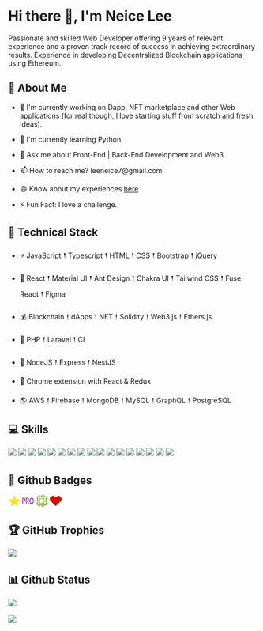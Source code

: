 # Hi there 👋, I'm Neice Lee

Passionate and skilled Web Developer offering 9 years of relevant experience and a proven track record of success in achieving extraordinary results.
Experience in developing Decentralized Blockchain applications using Ethereum.

## 💫 About Me
- <p>🔭 I'm currently working on Dapp, NFT marketplace and other Web applications (for real though, I love starting stuff from scratch and fresh ideas).</p>
- <p>🌱 I'm currently learning Python</p>
- <p>💬 Ask me about Front-End | Back-End Development and Web3</p>
- <p>📫 How to reach me? leeneice7@gmail.com</p>
- <p>😄 Know about my experiences <a href="https://my.indeed.com/p/neicel-5vmh6b8">here</a></p>
- <p>⚡ Fun Fact: I love a challenge.</p>

## 🍯 Technical Stack

- <p>⚡ JavaScript 𒑰 Typescript 𒑰 HTML 𒑰 CSS 𒑰 Bootstrap 𒑰 jQuery</p>
- <p>🥇 React 𒑰 Material UI 𒑰 Ant Design 𒑰 Chakra UI 𒑰 Tailwind CSS 𒑰 Fuse React 𒑰 Figma</p>
- <p>💰 Blockchain 𒑰 dApps 𒑰 NFT 𒑰 Solidity 𒑰 Web3.js 𒑰 Ethers.js</p>
- <p>🔗 PHP 𒑰 Laravel 𒑰 CI</p>
- <p>🎒 NodeJS 𒑰 Express 𒑰 NestJS</p>
- <p>🏹 Chrome extension with React & Redux</p>
- <p>🌎 AWS 𒑰 Firebase 𒑰 MongoDB 𒑰 MySQL 𒑰 GraphQL 𒑰 PostgreSQL</p>

## 💻 Skills
<p>
<img src="https://img.shields.io/badge/c++-%2300599C.svg?style=for-the-badge&logo=c%2B%2B&logoColor=white" style="margin-bottom: 4px;" height="30px">
<img src="https://img.shields.io/badge/python-3670A0?style=for-the-badge&logo=python&logoColor=ffdd54" style="margin-bottom: 4px;" height="30px">
<img src="https://img.shields.io/badge/javascript-%23323330.svg?style=for-the-badge&logo=javascript&logoColor=%23F7DF1E" style="margin-bottom: 4px;" height="30px">
<img src="https://img.shields.io/badge/typescript-%23007ACC.svg?style=for-the-badge&logo=typescript&logoColor=white" style="margin-bottom: 4px;" height="30px">
<img src="https://img.shields.io/badge/php-%23777BB4.svg?style=for-the-badge&logo=php&logoColor=white" style="margin-bottom: 4px;" height="30px">
<img src="https://img.shields.io/badge/html5-%23E34F26.svg?style=for-the-badge&logo=html5&logoColor=white" style="margin-bottom: 4px;" height="30px">
<img src="https://img.shields.io/badge/css3-%231572B6.svg?style=for-the-badge&logo=css3&logoColor=white" style="margin-bottom: 4px;" height="30px">
<img src="https://img.shields.io/badge/bootstrap-%23563D7C.svg?style=for-the-badge&logo=bootstrap&logoColor=white" style="margin-bottom: 4px;" height="30px">
<img src="https://img.shields.io/badge/react-%2320232a.svg?style=for-the-badge&logo=react&logoColor=%2361DAFB" style="margin-bottom: 4px;" height="30px">
<img src="https://img.shields.io/badge/angular-%23DD0031.svg?style=for-the-badge&logo=angular&logoColor=white" style="margin-bottom: 4px;" height="30px">
<img src="https://img.shields.io/badge/MUI-%230081CB.svg?style=for-the-badge&logo=mui&logoColor=white" style="margin-bottom: 4px;" height="30px">
<img src="https://img.shields.io/badge/node.js-6DA55F?style=for-the-badge&logo=node.js&logoColor=white" style="margin-bottom: 4px;" height="30px">
<img src="https://img.shields.io/badge/express.js-%23404d59.svg?style=for-the-badge&logo=express&logoColor=%2361DAFB" style="margin-bottom: 4px;" height="30px">
<img src="https://img.shields.io/badge/django-%23092E20.svg?style=for-the-badge&logo=django&logoColor=white" style="margin-bottom: 4px;" height="30px">
<img src="https://img.shields.io/badge/flask-%23000.svg?style=for-the-badge&logo=flask&logoColor=white" style="margin-bottom: 4px;" height="30px">
<img src="https://img.shields.io/badge/git-%23F05033.svg?style=for-the-badge&logo=git&logoColor=white" style="margin-bottom: 4px;" height="30px">
<img src="https://img.shields.io/badge/Linux-FCC624?style=for-the-badge&logo=linux&logoColor=black" style="margin-bottom: 4px;" height="30px">
</p>

## 🌟 Github Badges
<p>
<img src="https://raw.githubusercontent.com/acervenky/animated-github-badges/master/assets/starbadge.gif" height="24px">
<img src="https://raw.githubusercontent.com/acervenky/animated-github-badges/master/assets/pro.gif" height="24px">
<img src="https://raw.githubusercontent.com/acervenky/animated-github-badges/master/assets/devbadge.gif" height="24px">
<img src="https://raw.githubusercontent.com/acervenky/animated-github-badges/master/assets/sponsorbadge.gif" height="24px">
</p>

## 🏆 GitHub Trophies

<p><img src="https://github-profile-trophy.vercel.app/?username=nicedev7">
</p>

## 📊 Github Status

<p><img src="https://github-readme-stats.vercel.app/api/top-langs/?username=nicedev7&layout=compact"><p>

<p><img src="https://github-readme-streak-stats.herokuapp.com/?user=nicedev7"><p>
